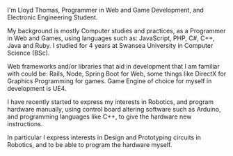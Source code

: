 I'm Lloyd Thomas, Programmer in Web and Game Development, and Electronic Engineering Student.

My background is mostly Computer studies and practices, as a Programmer
in Web and Games, using languages such as: JavaScript, PHP, C#, C++, Java
and Ruby. I studied for 4 years at Swansea University in Computer Science (BSc).

Web frameworks and/or libraries that aid in development that I am familiar with
could be: Rails, Node, Spring Boot for Web, some things like DirectX for Graphics Programming
for games. Game Engine of choice for myself in development is UE4.

I have recently started to express my interests in Robotics, and program hardware manually, 
using control board altering software such as Arduino, and programming languages like C++,
to give the hardware new instructions. 

In particular I express interests in Design and Prototyping circuits in Robotics, and to 
be able to program the hardware myself.

